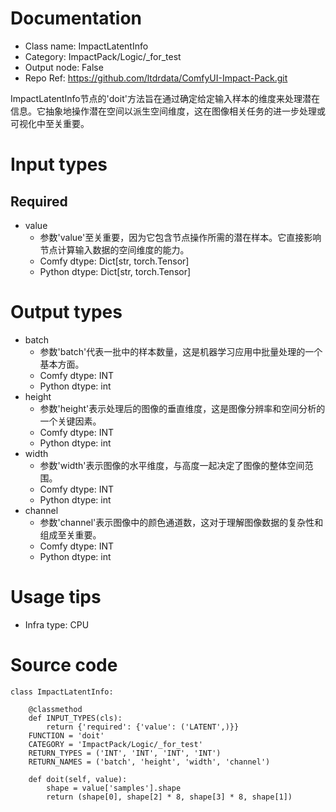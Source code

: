 # Documentation
- Class name: ImpactLatentInfo
- Category: ImpactPack/Logic/_for_test
- Output node: False
- Repo Ref: https://github.com/ltdrdata/ComfyUI-Impact-Pack.git

ImpactLatentInfo节点的'doit'方法旨在通过确定给定输入样本的维度来处理潜在信息。它抽象地操作潜在空间以派生空间维度，这在图像相关任务的进一步处理或可视化中至关重要。

# Input types
## Required
- value
    - 参数'value'至关重要，因为它包含节点操作所需的潜在样本。它直接影响节点计算输入数据的空间维度的能力。
    - Comfy dtype: Dict[str, torch.Tensor]
    - Python dtype: Dict[str, torch.Tensor]

# Output types
- batch
    - 参数'batch'代表一批中的样本数量，这是机器学习应用中批量处理的一个基本方面。
    - Comfy dtype: INT
    - Python dtype: int
- height
    - 参数'height'表示处理后的图像的垂直维度，这是图像分辨率和空间分析的一个关键因素。
    - Comfy dtype: INT
    - Python dtype: int
- width
    - 参数'width'表示图像的水平维度，与高度一起决定了图像的整体空间范围。
    - Comfy dtype: INT
    - Python dtype: int
- channel
    - 参数'channel'表示图像中的颜色通道数，这对于理解图像数据的复杂性和组成至关重要。
    - Comfy dtype: INT
    - Python dtype: int

# Usage tips
- Infra type: CPU

# Source code
```
class ImpactLatentInfo:

    @classmethod
    def INPUT_TYPES(cls):
        return {'required': {'value': ('LATENT',)}}
    FUNCTION = 'doit'
    CATEGORY = 'ImpactPack/Logic/_for_test'
    RETURN_TYPES = ('INT', 'INT', 'INT', 'INT')
    RETURN_NAMES = ('batch', 'height', 'width', 'channel')

    def doit(self, value):
        shape = value['samples'].shape
        return (shape[0], shape[2] * 8, shape[3] * 8, shape[1])
```